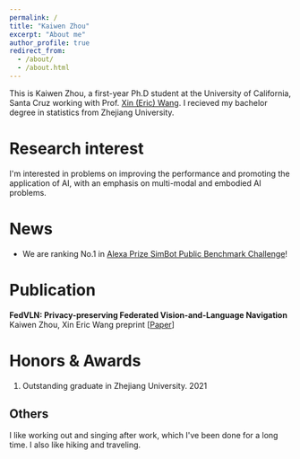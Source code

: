 ```yaml
---
permalink: /
title: "Kaiwen Zhou"
excerpt: "About me"
author_profile: true
redirect_from: 
  - /about/
  - /about.html
---
```


This is Kaiwen Zhou, a first-year Ph.D student at the University of California, Santa Cruz working with Prof. [Xin (Eric) Wang](https://eric-xw.github.io/). I recieved my bachelor degree in statistics from Zhejiang University.

Research interest
======
I'm interested in problems on improving the performance and promoting the application of AI, with an emphasis on multi-modal and embodied AI problems. 

News
======
* We are ranking No.1 in [Alexa Prize SimBot Public Benchmark Challenge](https://arxiv.org/abs/2203.14936)!

Publication
======
**FedVLN: Privacy-preserving Federated Vision-and-Language Navigation**
Kaiwen Zhou, Xin Eric Wang
preprint
\[[Paper](https://arxiv.org/abs/2203.14936)\]

Honors & Awards
======
1. Outstanding graduate in Zhejiang University. 2021


Others
------
I like working out and singing after work, which I've been done for a long time. I also like hiking and traveling. 
